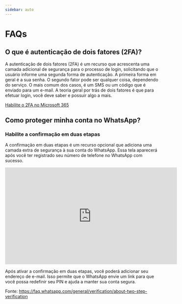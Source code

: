 ```yaml
---
sidebar: auto
---
```


# FAQs

## O que é autenticação de dois fatores (2FA)?
A autenticação de dois fatores (2FA) é um recurso que acrescenta uma camada adicional de segurança para o processo de login, solicitando que o usuário informe uma segunda forma de autenticação. A primeira forma em geral é a sua senha. O segundo fator pode ser qualquer coisa, dependendo do serviço. O mais comum dos casos, é um SMS ou um código que é enviado para um e-mail. A teoria geral por trás de dois fatores é que para efetuar login, você deve saber e possuir algo a mais.

[Habilite o 2FA no Microsoft 365](/guias/2fa-m365)

## Como proteger minha conta no WhatsApp?
### Habilite a confirmação em duas etapas
A confirmação em duas etapas é um recurso opcional que adiciona uma camada extra de segurança à sua conta do WhatsApp. Essa tela aparecerá após você ter registrado seu número de telefone no WhatsApp com sucesso.

<iframe width="560" height="315" src="https://www.youtube.com/embed/amMyHuPor-Q" frameborder="0" allow="accelerometer; autoplay; clipboard-write; encrypted-media; gyroscope; picture-in-picture" allowfullscreen></iframe>

Após ativar a confirmação em duas etapas, você poderá adicionar seu endereço de e-mail. Isso permite que o WhatsApp envie um link para que você possa redefinir seu PIN e ajuda a manter sua conta segura.

Fonte: https://faq.whatsapp.com/general/verification/about-two-step-verification



